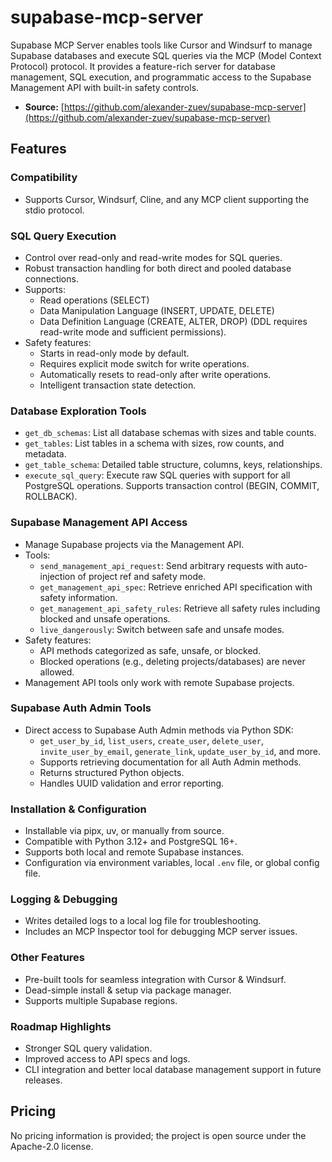 # supabase-mcp-server

Supabase MCP Server enables tools like Cursor and Windsurf to manage Supabase databases and execute SQL queries via the MCP (Model Context Protocol) protocol. It provides a feature-rich server for database management, SQL execution, and programmatic access to the Supabase Management API with built-in safety controls.

- **Source:** [https://github.com/alexander-zuev/supabase-mcp-server](https://github.com/alexander-zuev/supabase-mcp-server)

## Features

### Compatibility
- Supports Cursor, Windsurf, Cline, and any MCP client supporting the stdio protocol.

### SQL Query Execution
- Control over read-only and read-write modes for SQL queries.
- Robust transaction handling for both direct and pooled database connections.
- Supports:
  - Read operations (SELECT)
  - Data Manipulation Language (INSERT, UPDATE, DELETE)
  - Data Definition Language (CREATE, ALTER, DROP) (DDL requires read-write mode and sufficient permissions).
- Safety features:
  - Starts in read-only mode by default.
  - Requires explicit mode switch for write operations.
  - Automatically resets to read-only after write operations.
  - Intelligent transaction state detection.

### Database Exploration Tools
- `get_db_schemas`: List all database schemas with sizes and table counts.
- `get_tables`: List tables in a schema with sizes, row counts, and metadata.
- `get_table_schema`: Detailed table structure, columns, keys, relationships.
- `execute_sql_query`: Execute raw SQL queries with support for all PostgreSQL operations. Supports transaction control (BEGIN, COMMIT, ROLLBACK).

### Supabase Management API Access
- Manage Supabase projects via the Management API.
- Tools:
  - `send_management_api_request`: Send arbitrary requests with auto-injection of project ref and safety mode.
  - `get_management_api_spec`: Retrieve enriched API specification with safety information.
  - `get_management_api_safety_rules`: Retrieve all safety rules including blocked and unsafe operations.
  - `live_dangerously`: Switch between safe and unsafe modes.
- Safety features:
  - API methods categorized as safe, unsafe, or blocked.
  - Blocked operations (e.g., deleting projects/databases) are never allowed.
- Management API tools only work with remote Supabase projects.

### Supabase Auth Admin Tools
- Direct access to Supabase Auth Admin methods via Python SDK:
  - `get_user_by_id`, `list_users`, `create_user`, `delete_user`, `invite_user_by_email`, `generate_link`, `update_user_by_id`, and more.
  - Supports retrieving documentation for all Auth Admin methods.
  - Returns structured Python objects.
  - Handles UUID validation and error reporting.

### Installation & Configuration
- Installable via pipx, uv, or manually from source.
- Compatible with Python 3.12+ and PostgreSQL 16+.
- Supports both local and remote Supabase instances.
- Configuration via environment variables, local `.env` file, or global config file.

### Logging & Debugging
- Writes detailed logs to a local log file for troubleshooting.
- Includes an MCP Inspector tool for debugging MCP server issues.

### Other Features
- Pre-built tools for seamless integration with Cursor & Windsurf.
- Dead-simple install & setup via package manager.
- Supports multiple Supabase regions.

### Roadmap Highlights
- Stronger SQL query validation.
- Improved access to API specs and logs.
- CLI integration and better local database management support in future releases.

## Pricing
No pricing information is provided; the project is open source under the Apache-2.0 license.
